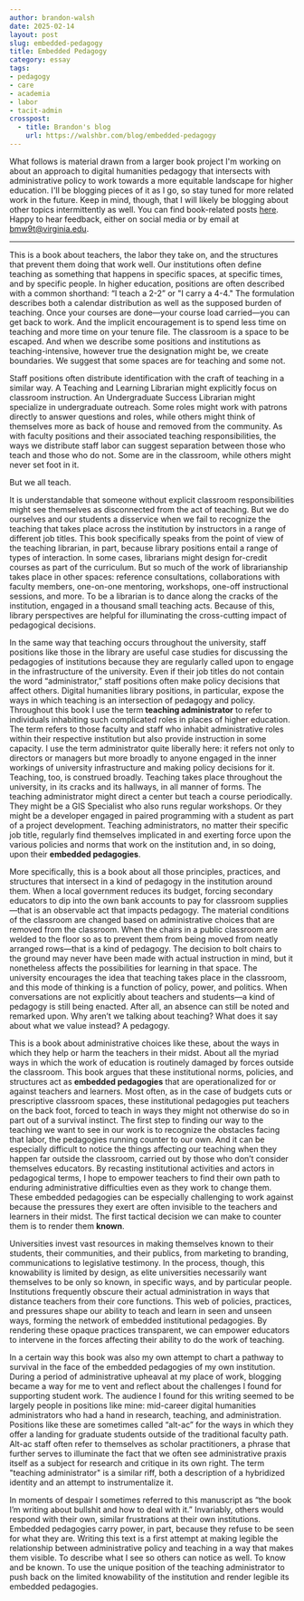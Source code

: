 ```yaml
---
author: brandon-walsh
date: 2025-02-14
layout: post
slug: embedded-pedagogy
title: Embedded Pedagogy
category: essay
tags:
- pedagogy
- care
- academia
- labor
- tacit-admin
crosspost:
  - title: Brandon's blog
    url: https://walshbr.com/blog/embedded-pedagogy
---
```

What follows is material drawn from a larger book project I'm working on about an approach to digital humanities pedagogy that intersects with administrative policy to work towards a more equitable landscape for higher education. I'll be blogging pieces of it as I go, so stay tuned for more related work in the future. Keep in mind, though, that I will likely be blogging about other topics intermittently as well. You can find book-related posts [here](/tag/book/). Happy to hear feedback, either on social media or by email at [bmw9t@virginia.edu](bmw9t@virginia.edu).

---

This is a book about teachers, the labor they take on, and the structures that prevent them doing that work well. Our institutions often define teaching as something that happens in specific spaces, at specific times, and by specific people. In higher education, positions are often described with a common shorthand: “I teach a 2-2” or "I carry a 4-4." The formulation describes both a calendar distribution as well as the supposed burden of teaching. Once your courses are done—your course load carried—you can get back to work. And the implicit encouragement is to spend less time on teaching and more time on your tenure file. The classroom is a space to be escaped. And when we describe some positions and institutions as teaching-intensive, however true the designation might be, we create boundaries. We suggest that some spaces are for teaching and some not.

Staff positions often distribute identification with the craft of teaching in a similar way. A Teaching and Learning Librarian might explicitly focus on classroom instruction. An Undergraduate Success Librarian might specialize in undergraduate outreach. Some roles might work with patrons directly to answer questions and roles, while others might think of themselves more as back of house and removed from the community. As with faculty positions and their associated teaching responsibilities, the ways we distribute staff labor can suggest separation between those who teach and those who do not. Some are in the classroom, while others might never set foot in it.

But we all teach.

It is understandable that someone without explicit classroom responsibilities might see themselves as disconnected from the act of teaching. But we do ourselves and our students a disservice when we fail to recognize the teaching that takes place across the institution by instructors in a range of different job titles. This book specifically speaks from the point of view of the teaching librarian, in part, because library positions entail a range of types of interaction. In some cases, librarians might design for-credit courses as part of the curriculum. But so much of the work of librarianship takes place in other spaces: reference consultations, collaborations with faculty members, one-on-one mentoring, workshops, one-off instructional sessions, and more. To be a librarian is to dance along the cracks of the institution, engaged in a thousand small teaching acts. Because of this, library perspectives are helpful for illuminating the cross-cutting impact of pedagogical decisions. 

In the same way that teaching occurs throughout the university, staff positions like those in the library are useful case studies for discussing the pedagogies of institutions because they are regularly called upon to engage in the infrastructure of the university. Even if their job titles do not contain the word “administrator,” staff positions often make policy decisions that affect others. Digital humanities library positions, in particular, expose the ways in which teaching is an intersection of pedagogy and policy. Throughout this book I use the term **teaching administrator** to refer to individuals inhabiting such complicated roles in places of higher education. The term refers to those faculty and staff who inhabit administrative roles within their respective institution but also provide instruction in some capacity. I use the term administrator quite liberally here: it refers not only to directors or managers but more broadly to anyone engaged in the inner workings of university infrastructure and making policy decisions for it. Teaching, too, is construed broadly. Teaching takes place throughout the university, in its cracks and its hallways, in all manner of forms. The teaching administrator might direct a center but teach a course periodically. They might be a GIS Specialist who also runs regular workshops. Or they might be a developer engaged in paired programming with a student as part of a project development. Teaching administrators, no matter their specific job title, regularly find themselves implicated in and exerting force upon the various policies and norms that work on the institution and, in so doing, upon their **embedded pedagogies**. 

More specifically, this is a book about all those principles, practices, and structures that intersect in a kind of pedagogy in the institution around them. When a local government reduces its budget, forcing secondary educators to dip into the own bank accounts to pay for classroom supplies—that is an observable act that impacts pedagogy. The material conditions of the classroom are changed based on administrative choices that are removed from the classroom. When the chairs in a public classroom are welded to the floor so as to prevent them from being moved from neatly arranged rows—that is a kind of pedagogy. The decision to bolt chairs to the ground may never have been made with actual instruction in mind, but it nonetheless affects the possibilities for learning in that space. The university encourages the idea that teaching takes place in the classroom, and this mode of thinking is a function of policy, power, and politics. When conversations are not explicitly about teachers and students—a kind of pedagogy is still being enacted. After all, an absence can still be noted and remarked upon. Why aren’t we talking about teaching? What does it say about what we value instead? A pedagogy. 

This is a book about administrative choices like these, about the ways in which they help or harm the teachers in their midst. About all the myriad ways in which the work of education is routinely damaged by forces outside the classroom. This book argues that these institutional norms, policies, and structures act as **embedded pedagogies** that are operationalized for or against teachers and learners. Most often, as in the case of budgets cuts or prescriptive classroom spaces, these institutional pedagogies put teachers on the back foot, forced to teach in ways they might not otherwise do so in part out of a survival instinct. The first step to finding our way to the teaching we want to see in our work is to recognize the obstacles facing that labor, the pedagogies running counter to our own. And it can be especially difficult to notice the things affecting our teaching when they happen far outside the classroom, carried out by those who don’t consider themselves educators. By recasting institutional activities and actors in pedagogical terms, I hope to empower teachers to find their own path to enduring administrative difficulties even as they work to change them. These embedded pedagogies can be especially challenging to work against because the pressures they exert are often invisible to the teachers and learners in their midst. The first tactical decision we can make to counter them is to render them **known**. 

Universities invest vast resources in making themselves known to their students, their communities, and their publics, from marketing to branding, communications to legislative testimony. In the process, though, this knowability is limited by design, as elite universities necessarily want themselves to be only so known, in specific ways, and by particular people. Institutions frequently obscure their actual administration in ways that distance teachers from their core functions. This web of policies, practices, and pressures shape our ability to teach and learn in seen and unseen ways, forming the network of embedded institutional pedagogies. By rendering these opaque practices transparent, we can empower educators to intervene in the forces affecting their ability to do the work of teaching.

In a certain way this book was also my own attempt to chart a pathway to survival in the face of the embedded pedagogies of my own institution. During a period of administrative upheaval at my place of work, blogging became a way for me to vent and reflect about the challenges I found for supporting student work. The audience I found for this writing seemed to be largely people in positions like mine: mid-career digital humanities administrators who had a hand in research, teaching, and administration. Positions like these are sometimes called “alt-ac” for the ways in which they offer a landing for graduate students outside of the traditional faculty path. Alt-ac staff often refer to themselves as scholar practitioners, a phrase that further serves to illuminate the fact that we often see administrative praxis itself as a subject for research and critique in its own right. The term "teaching administrator" is a similar riff, both a description of a hybridized identity and an attempt to instrumentalize it.

In moments of despair I sometimes referred to this manuscript as “the book I’m writing about bullshit and how to deal with it.” Invariably, others would respond with their own, similar frustrations at their own institutions. Embedded pedagogies carry power, in part, because they refuse to be seen for what they are. Writing this text is a first attempt at making legible the relationship between administrative policy and teaching in a way that makes them visible. To describe what I see so others can notice as well. To know and be known. To use the unique position of the teaching administrator to push back on the limited knowability of the institution and render legible its embedded pedagogies. 
